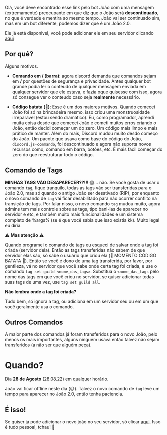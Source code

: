 Olá, você deve encontrado esse link pelo bot João com uma mensagem (extremamente) preocupante em que diz que o João será **descontinuado**, no que é verdade e mentira ao mesmo tempo.
João vai ser continuado sim, mas em um bot diferente, podemos dizer que é um João 2.0.

Ele já está disponivel, 
você pode adicionar ele em seu servidor clicando [aqui](https://discord.com/oauth2/authorize?client_id=730873656103927889&scope=bot&permissions=2080762945)

## Por quê?
Alguns motivos.

- **Comando em / (barra)**: 
agora discord demanda que comandos sejam em **/** por questões de segurança e privacidade. 
Antes qualquer bot grande podia ler o conteudo de qualquer mensagem enviada em qualquer servidor que ele estava, 
e fazia oque quisesse com isso, agora só consegue ver o conteudo caso seja **realmente** necessário.

- **Código batata (🥔)**: 
Esse é um dos maiores motivos. Quando comecei João foi só na brincadeira mesmo, isso criou uma monstruosidade irreparavel (estou sendo dramático). 
Eu, como programador, aprendi muita coisa desde que comecei João e cometi muitos erros criando o João, então decidi começar um do zero. Um código mais limpo e 
mais prático de manter.
Além do mais, Discord mudou muito desdo começo do João. Um pacote que usava como base do código do João, `discord.js-commando`, foi descontinuado e agora 
não suporta novos recursos como, comando em barra, botões, etc. É mais facil começar do zero do que reestruturar todo o código.

## Comando de Tags
**MINHAS TAGS VÃO DESAPARECER??!!!** 😱... não.
Se você gosta de usar o comando `tag`, fique tranquilo, todas as tags vão ser transferidas para o João 2.0, mas só quando o antigo João ser desativado (RIP), 
por enquanto o novo comando de `tag` vai ficar desabilitado para não ocorrer conflito na transição de tags. Por falar nisso, o novo comando `tag` mudou muito, 
agora admins tem mais controle sobre as tags, tipo bani-las de aparecer no servidor e etc, e também muito mais funcionalidades e um sistema completo de %args% 
(se é que você sabia que isso existia kk). 
Muito legal eu diria.

⚠ **Mas atenção** ⚠

Quando programei o comando de tags eu esqueci de salvar onde a tag foi criada (servidor dela). Então as tags transferidas não sabem de que servidor elas são, 
só sabe o usuário que criou ela (🥔 MOMENTO CÓDIGO BATATA 🥔). Então se você é dono de uma tag transferida, por favor, por gentileza, vá no servidor que você 
sabe onde certa tag foi criada, e use o comando `tag set guild <nome_das_tags>`. Substitua o `<nome_das_tags` pelo nome das tags em que você criou no servidor, 
se quiser adicionar todas suas tags de uma vez, use `tag set guild all`.

**Não lembra onde a tag foi criada?** 

Tudo bem, só ignora a tag, ou adiciona em um servidor seu ou em um que você geralmente usa o comando.

## Outros Comandos
A maior parte dos comandos já foram transferidos para o novo João, pelo menos os mais importantes, alguns ninguém usava então talvez 
não sejam transferidos (a não ser que alguém peça).

# Quando?
Dia **28 de Agosto** (28.08.22) em qualquer horário. 

João vai ficar offline neste dia (😥). Talvez o novo comando de `tag` leve um tempo para aparecer no João 2.0, então tenha paciencia. 

## É isso!
Se quiser já pode adicionar o novo joão no seu servidor, só clicar [aqui](https://discord.com/oauth2/authorize?client_id=730873656103927889&scope=bot&permissions=2080762945).
Isso é tudo pessoal, tchau! 👋



 


